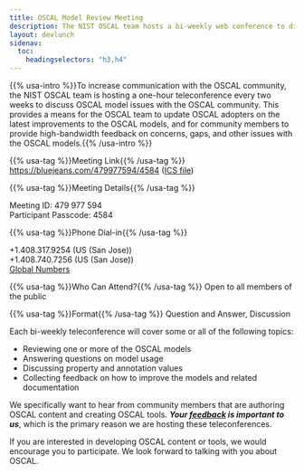 ```yaml
---
title: OSCAL Model Review Meeting
description: The NIST OSCAL team hosts a bi-weekly web conference to discuss OSCAL model issues.
layout: devlunch
sidenav:
  toc:
    headingselectors: "h3,h4"
---
```


{{% usa-intro %}}To increase communication with the OSCAL community, the NIST OSCAL team is hosting a one-hour teleconference every two weeks to discuss OSCAL model issues with the OSCAL community. This provides a means for the OSCAL team to update OSCAL adopters on the latest improvements to the OSCAL models, and for community members to provide high-bandwidth feedback on concerns, gaps, and other issues with the OSCAL models.{{% /usa-intro %}}

{{% usa-tag %}}Meeting Link{{% /usa-tag %}} https://bluejeans.com/479977594/4584 ([ICS file](oscal-model-review.ics))

{{% usa-tag %}}Meeting Details{{% /usa-tag %}}

Meeting ID: 479 977 594<br>
Participant Passcode: 4584

{{% usa-tag %}}Phone Dial-in{{% /usa-tag %}}

+1.408.317.9254 (US (San Jose))<br>
+1.408.740.7256 (US (San Jose))<br>
[Global Numbers](https://www.bluejeans.com/premium-numbers)

{{% usa-tag %}}Who Can Attend?{{% /usa-tag %}} Open to all members of the public

{{% usa-tag %}}Format{{% /usa-tag %}} Question and Answer, Discussion

Each bi-weekly teleconference will cover some or all of the following topics:

-	Reviewing one or more of the OSCAL models
-	Answering questions on model usage
-	Discussing property and annotation values
-	Collecting feedback on how to improve the models and related documentation

We specifically want to hear from community members that are authoring OSCAL content and creating OSCAL tools. ***Your [feedback](/contribute/contact/) is important to us***, which is the primary reason we are hosting these teleconferences.

If you are interested in developing OSCAL content or tools, we would encourage you to participate. We look forward to talking with you about OSCAL.
